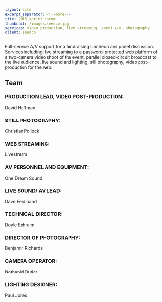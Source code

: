 ```yaml
---
layout: site
excerpt_separator: <!--more-->
tite: 2015 sprint forum
thumbnail: /images/seedco.jpg
services: video production, live streaming, event a/v, photography
client: seedco
---
```


Full-service A/V support for a fundraising luncheon and panel discussion. Services including: live streaming to a password-protected web platform of a two-camera video shoot of the event, parallel closed-circuit broadcast to the live audience, live sound and lighting, still photography, video post-production for the web.

## Team

### PRODUCTION LEAD, VIDEO POST-PRODUCTION:
David Hoffman

### STILL PHOTOGRAPHY: 
Christian Pollock

### WEB STREAMING: 
Livestream

### AV PERSONNEL AND EQUIPMENT:
One Dream Sound

### LIVE SOUND/ AV LEAD:
Dave Ferdinand

### TECHNICAL DIRECTOR:
Doyle Ephraim

### DIRECTOR OF PHOTOGRAPHY:
Benjamin Richards

### CAMERA OPERATOR:
Nathaniel Butler

### LIGHTING DESIGNER:
Paul Jones
